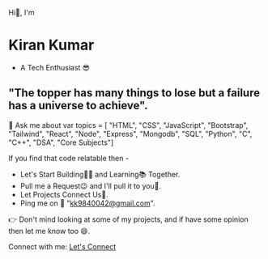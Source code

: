 Hi👋, I'm <h1>Kiran Kumar</h1>

- A Tech Enthusiast 😎


<h2>"The topper has many things to lose but a failure has a universe to achieve".</h2>

💬 Ask me about var topics = [ "HTML", "CSS", "JavaScript", "Bootstrap", "Tailwind", "React", "Node", "Express", "Mongodb", "SQL", "Python", "C", "C++", "DSA", "Core Subjects"]




If you find that code relatable then - <br>

- Let's Start Building👷‍♂️ and Learning📚 Together. <br>
- Pull me a Request😉 and I'll pull it to you🤗.  <br>
- Let Projects Connect Us🤞.   <br>
- Ping me on 📧 "kk9840042@gmail.com".   <br>

👉 Don't mind looking at some of my projects, and if have some opinion then let me know too 😄.

Connect with me:
<a href="https://www.linkedin.com/in/kiran-kumar-8809911b8/"> Let's Connect </a>

